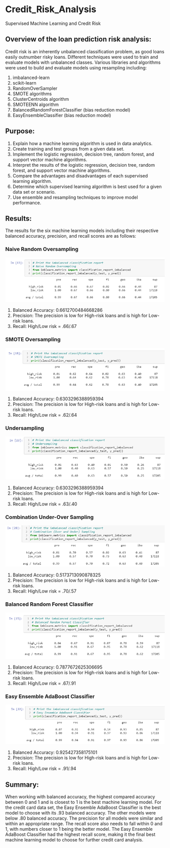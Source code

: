 # Credit_Risk_Analysis
Supervised Machine Learning and Credit Risk

## Overview of the loan prediction risk analysis:   
Credit risk is an inherently unbalanced classification problem, as good loans easily outnumber risky loans. Different techniques were used to train and evaluate models with unbalanced classes. Various libraries and algorithms were used to build and evaluate models using resampling including: 
1. imbalanced-learn 
2. scikit-learn
3. RandomOverSampler
4. SMOTE algorithms
5. ClusterCentroids algorithm
6. SMOTEENN algorithm
7. BalancedRandomForestClassifier (bias reduction model)
8. EasyEnsembleClassifier (bias reduction model)

## Purpose: 
1. Explain how a machine learning algorithm is used in data analytics.
2. Create training and test groups from a given data set.
3. Implement the logistic regression, decision tree, random forest, and support vector machine algorithms.
4. Interpret the results of the logistic regression, decision tree, random forest, and support vector machine algorithms.
5. Compare the advantages and disadvantages of each supervised learning algorithm.
6. Determine which supervised learning algorithm is best used for a given data set or scenario.
7. Use ensemble and resampling techniques to improve model performance.

## Results:
The results for the six machine learning models including their respective balanced accuracy, precision, and recall scores are as follows:      

### Naive Random Oversampling
![Pic 1](https://github.com/Baylex/Credit_Risk_Analysis/blob/main/Machine_Learning_Challege/Images/1_Naive_Random_Oversampling.PNG)     
1. Balanced Accuracy: 0.6612700484668286
2. Precision: The precision is low for High-risk loans and is high for Low-risk loans.
3. Recall: High/Low risk = .66/.67

### SMOTE Oversampling
![Pic 2](https://github.com/Baylex/Credit_Risk_Analysis/blob/main/Machine_Learning_Challege/Images/2_SMOTE_Oversampling.PNG)     
1. Balanced Accuracy: 0.6303296388959394
2. Precision: The precision is low for High-risk loans and is high for Low-risk loans.
3. Recall: High/Low risk = .62/.64

### Undersampling
![Pic 3](https://github.com/Baylex/Credit_Risk_Analysis/blob/main/Machine_Learning_Challege/Images/3_Undersampling.PNG)     
1. Balanced Accuracy: 0.6303296388959394
2. Precision:  The precision is low for High-risk loans and is high for Low-risk loans.
3. Recall: High/Low risk = .63/.40

### Combination Under-Over Sampling
![Pic 4](https://github.com/Baylex/Credit_Risk_Analysis/blob/main/Machine_Learning_Challege/Images/4_Combo_under_over_sampling.PNG)     
1. Balanced Accuracy: 0.5173713090878325
2. Precision: The precision is low for High-risk loans and is high for Low-risk loans.
3. Recall: High/Low risk = .70/.57

### Balanced Random Forest Classifier
![Pic 5](https://github.com/Baylex/Credit_Risk_Analysis/blob/main/Machine_Learning_Challege/Images/5_Bal_random_forest_calssifier.PNG)     
1. Balanced Accuracy: 0.7877672625306695
2. Precision: The precision is low for High-risk loans and is high for Low-risk loans.
3. Recall: High/Low risk = .67/.91

### Easy Ensemble AdaBoost Classifier
![Pic 6](https://github.com/Baylex/Credit_Risk_Analysis/blob/main/Machine_Learning_Challege/Images/6_easy_ensemble_adaboost_classifier.PNG)     
1. Balanced Accuracy: 0.925427358175101
2. Precision: The precision is low for High-risk loans and is high for Low-risk loans.
3. Recall: High/Low risk = .91/.94

## Summary:
When working with balanced accuracy, the highest compared accuracy between 0 and 1 and is closest to 1 is the best machine learning model.  For the credit card data set, the Easy Ensemble AdaBoost Classifier is the best model to choose with its .93 balanced accuracy.  The other models were below .80 balanced accuracy.  The precision for all models were similar and within an appropriate range.  The recall score also needs to fall within 0 and 1, with numbers closer to 1 being the better model.  The Easy Ensemble AdaBoost Classifier had the highest recall score, making it the final best machine learning model to choose for further credit card analysis.   
